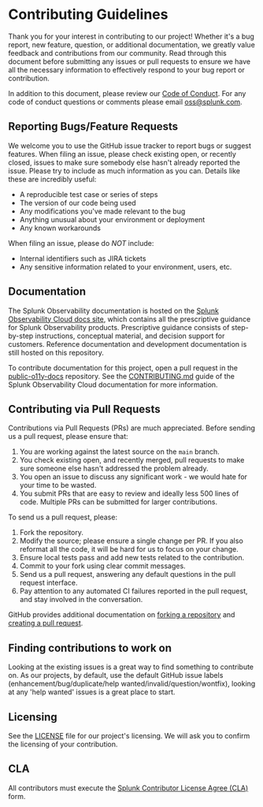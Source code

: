 # Contributing Guidelines

Thank you for your interest in contributing to our project! Whether it's a bug
report, new feature, question, or additional documentation, we greatly value
feedback and contributions from our community. Read through this document
before submitting any issues or pull requests to ensure we have all the
necessary information to effectively respond to your bug report or
contribution.

In addition to this document, please review our [Code of
Conduct](CODE_OF_CONDUCT.md). For any code of conduct questions or comments
please email oss@splunk.com.

## Reporting Bugs/Feature Requests

We welcome you to use the GitHub issue tracker to report bugs or suggest
features. When filing an issue, please check existing open, or recently closed,
issues to make sure somebody else hasn't already reported the issue. Please try
to include as much information as you can. Details like these are incredibly
useful:

- A reproducible test case or series of steps
- The version of our code being used
- Any modifications you've made relevant to the bug
- Anything unusual about your environment or deployment
- Any known workarounds

When filing an issue, please do *NOT* include:

- Internal identifiers such as JIRA tickets
- Any sensitive information related to your environment, users, etc.

## Documentation

The Splunk Observability documentation is hosted on the [Splunk Observability
Cloud docs site](https://docs.splunk.com/Observability), which contains all the
prescriptive guidance for Splunk Observability products. Prescriptive guidance
consists of step-by-step instructions, conceptual material, and decision support
for customers. Reference documentation and development documentation is still
hosted on this repository.

To contribute documentation for this project, open a pull request in the
[public-o11y-docs](https://github.com/splunk/public-o11y-docs) repository. See
the [CONTRIBUTING.md](https://github.com/splunk/public-o11y-docs/blob/main/CONTRIBUTING.md)
guide of the Splunk Observability Cloud documentation for more information.

## Contributing via Pull Requests

Contributions via Pull Requests (PRs) are much appreciated. Before sending us a
pull request, please ensure that:

1. You are working against the latest source on the `main` branch.
2. You check existing open, and recently merged, pull requests to make sure
   someone else hasn't addressed the problem already.
3. You open an issue to discuss any significant work - we would hate for your
   time to be wasted.
4. You submit PRs that are easy to review and ideally less 500 lines of code.
   Multiple PRs can be submitted for larger contributions.

To send us a pull request, please:

1. Fork the repository.
2. Modify the source; please ensure a single change per PR. If you also
   reformat all the code, it will be hard for us to focus on your change.
3. Ensure local tests pass and add new tests related to the contribution.
4. Commit to your fork using clear commit messages.
5. Send us a pull request, answering any default questions in the pull request
   interface.
6. Pay attention to any automated CI failures reported in the pull request, and
   stay involved in the conversation.

GitHub provides additional documentation on [forking a
repository](https://help.github.com/articles/fork-a-repo/) and [creating a pull
request](https://help.github.com/articles/creating-a-pull-request/).

## Finding contributions to work on

Looking at the existing issues is a great way to find something to contribute
on. As our projects, by default, use the default GitHub issue labels
(enhancement/bug/duplicate/help wanted/invalid/question/wontfix), looking at
any 'help wanted' issues is a great place to start.

## Licensing

See the [LICENSE](LICENSE) file for our project's licensing. We will ask you to
confirm the licensing of your contribution.

## CLA
All contributors must execute the [Splunk Contributor License Agree (CLA)](https://www.splunk.com/en_us/form/contributions.html) form.
